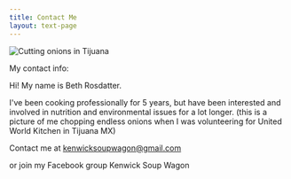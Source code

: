 ```yaml
---
title: Contact Me
layout: text-page
---
```

![](/static/img/metijuanasm.jpg "Cutting onions in Tijuana")

My contact info:

Hi! My name is Beth Rosdatter.

I've been cooking professionally for 5 years, but have been interested and involved in nutrition and environmental issues for a lot longer. (this is a picture of me chopping endless onions when I was volunteering for United World Kitchen in Tijuana MX)

Contact me at kenwicksoupwagon@gmail.com

or join my Facebook group Kenwick Soup Wagon